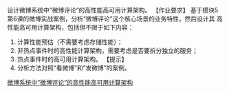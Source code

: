 设计微博系统中”微博评论“的高性能高可用计算架构。
【作业要求】
基于模块5第6课的微博实战案例，分析“微博评论”这个核心场景的业务特性，然后设计其
高性能高可用计算架构，包括但不限于如下内容：
1. 计算性能预估（不需要考虑存储性能）；
2. 非热点事件时的高性能计算架构，需要考虑是否要拆分独立的服务；
3. 热点事件时的高可用计算架构。
   【提示】
4. 分析方法对照“看微博”和“发微博”的案例。


[微博系统中”微博评论“的高性能高可用计算架构](微博系统中”微博评论“的高性能高可用计算架构.md)

